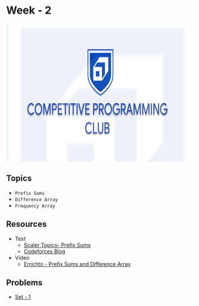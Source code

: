 # Week - 2

<img src="../Assets/cover.jpeg" height="370px" width="800px">

## Topics
- `Prefix Sums`
- `Difference Array`
- `Frequency Array`

## Resources
- Text
    - [Scaler Topics- Prefix Sums](https://www.scaler.com/topics/prefix-sum/)
    - [Codeforces Blog](https://codeforces.com/blog/entry/78762)
- Video
    - [Errichto - Prefix Sums and Difference Array](https://www.youtube.com/watch?v=PhgtNY_-CiY)

## Problems
- [Set - 1](./Set-1.md)
